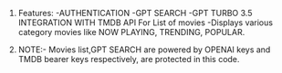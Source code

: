 1. Features: -AUTHENTICATION -GPT SEARCH -GPT TURBO 3.5 INTEGRATION WITH TMDB API For List of movies -Displays various category movies like NOW PLAYING, TRENDING, POPULAR.

2. NOTE:- Movies list,GPT SEARCH are powered by OPENAI keys and  TMDB bearer keys respectively, are protected in this code.
